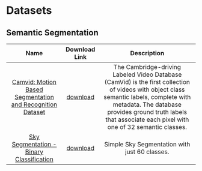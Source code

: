 # Datasets

## Semantic Segmentation

| Name  | Download Link | Description|
| :----: | :---: | :------: |
| [Camvid: Motion Based Segmentation and Recognition Dataset](http://mi.eng.cam.ac.uk/research/projects/VideoRec/CamVid/)| [download](https://s3.amazonaws.com/fast-ai-imagelocal/camvid.tgz) | The Cambridge-driving Labeled Video Database (CamVid) is the first collection of videos with object class semantic labels, complete with metadata. The database provides ground truth labels that associate each pixel with one of 32 semantic classes. |
| [Sky Segmentation - Binary Classification](https://www.ime.usp.br/~eduardob/datasets/sky/)| [download](https://www.ime.usp.br/~eduardob/datasets/sky/sky.zip) | Simple Sky Segmentation with just 60 classes. |

